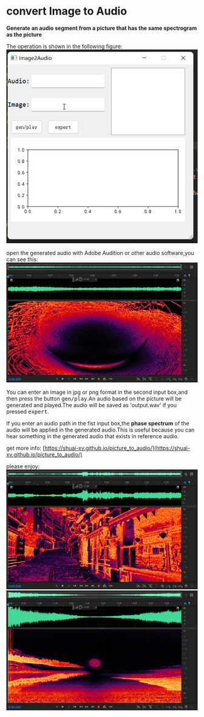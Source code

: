 # convert Image to Audio

**Generate an audio segment from a picture that has the same spectrogram as the picture**

The operation is shown in the following figure:
![demo](res/demo.gif)

open the generated audio with Adobe Audition or other audio software,you can see this: 
![picture 3](./res/1654484493086.png)  

You can enter an image in jpg or png format in the second input box,and then press the button <kbd>gen/play</kbd>.An audio based on the picture will be generated and played.The audio will be saved as 'output.wav' if you pressed <kbd>expert</kbd>.

If you enter an audio path in the fist input box,the **phase spectrum** of the audio will be applied in the generated audio.This is useful because you can hear something in the generated audio that exists in reference audio.

get more info: [https://shuai-xv.github.io/picture_to_audio/](https://shuai-xv.github.io/picture_to_audio/)

please enjoy:
![picture 2](./res/1654484380524.png)  
![picture 4](./res/1654484605995.png)  
